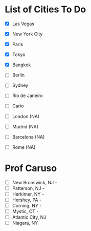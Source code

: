 # List of Cities To Do
- [x] Las Vegas
- [x] New York City
- [x] Paris
- [x] Tokyo
- [x] Bangkok
- [ ] Berlin
- [ ] Sydney
- [ ] Rio de Janeiro
- [ ] Cario
- [ ] London (NA)
- [ ] Madrid (NA)
- [ ] Barcelona (NA)
- [ ] Rome (NA)


# Prof Caruso
- [ ] New Brunswick, NJ -
- [ ] Patterson, NJ -
- [ ] Herkimer, NY -
- [ ] Hershey, PA -
- [ ] Corning, NY -
- [ ] Mystic, CT -
- [ ] Atlantic City, NJ
- [ ] Niagara, NY
